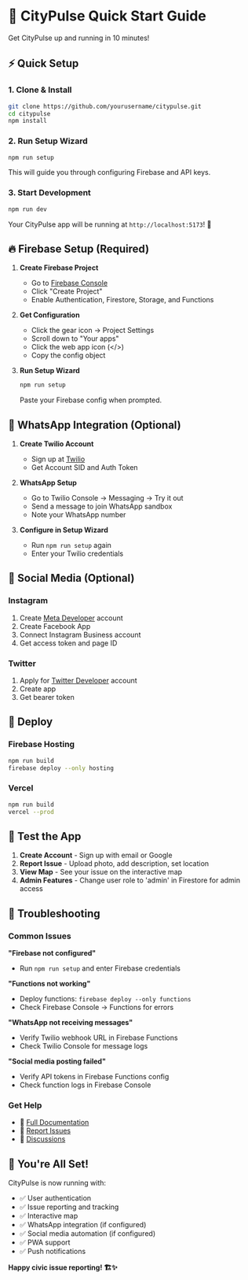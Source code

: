# 🚀 CityPulse Quick Start Guide

Get CityPulse up and running in 10 minutes!

## ⚡ Quick Setup

### 1. Clone & Install
```bash
git clone https://github.com/yourusername/citypulse.git
cd citypulse
npm install
```

### 2. Run Setup Wizard
```bash
npm run setup
```
This will guide you through configuring Firebase and API keys.

### 3. Start Development
```bash
npm run dev
```

Your CityPulse app will be running at `http://localhost:5173`! 🎉

## 🔥 Firebase Setup (Required)

1. **Create Firebase Project**
   - Go to [Firebase Console](https://console.firebase.google.com/)
   - Click "Create Project"
   - Enable Authentication, Firestore, Storage, and Functions

2. **Get Configuration**
   - Click the gear icon → Project Settings
   - Scroll down to "Your apps"
   - Click the web app icon (</>)
   - Copy the config object

3. **Run Setup Wizard**
   ```bash
   npm run setup
   ```
   Paste your Firebase config when prompted.

## 📱 WhatsApp Integration (Optional)

1. **Create Twilio Account**
   - Sign up at [Twilio](https://www.twilio.com/)
   - Get Account SID and Auth Token

2. **WhatsApp Setup**
   - Go to Twilio Console → Messaging → Try it out
   - Send a message to join WhatsApp sandbox
   - Note your WhatsApp number

3. **Configure in Setup Wizard**
   - Run `npm run setup` again
   - Enter your Twilio credentials

## 📸 Social Media (Optional)

### Instagram
1. Create [Meta Developer](https://developers.facebook.com/) account
2. Create Facebook App
3. Connect Instagram Business account
4. Get access token and page ID

### Twitter
1. Apply for [Twitter Developer](https://developer.twitter.com/) account
2. Create app
3. Get bearer token

## 🚀 Deploy

### Firebase Hosting
```bash
npm run build
firebase deploy --only hosting
```

### Vercel
```bash
npm run build
vercel --prod
```

## 🎯 Test the App

1. **Create Account** - Sign up with email or Google
2. **Report Issue** - Upload photo, add description, set location
3. **View Map** - See your issue on the interactive map
4. **Admin Features** - Change user role to 'admin' in Firestore for admin access

## 🔧 Troubleshooting

### Common Issues

**"Firebase not configured"**
- Run `npm run setup` and enter Firebase credentials

**"Functions not working"**
- Deploy functions: `firebase deploy --only functions`
- Check Firebase Console → Functions for errors

**"WhatsApp not receiving messages"**
- Verify Twilio webhook URL in Firebase Functions
- Check Twilio Console for message logs

**"Social media posting failed"**
- Verify API tokens in Firebase Functions config
- Check function logs in Firebase Console

### Get Help

- 📖 [Full Documentation](README.md)
- 🐛 [Report Issues](https://github.com/yourusername/citypulse/issues)
- 💬 [Discussions](https://github.com/yourusername/citypulse/discussions)

## 🎉 You're All Set!

CityPulse is now running with:
- ✅ User authentication
- ✅ Issue reporting and tracking
- ✅ Interactive map
- ✅ WhatsApp integration (if configured)
- ✅ Social media automation (if configured)
- ✅ PWA support
- ✅ Push notifications

**Happy civic issue reporting! 🏗️✨**
